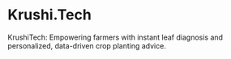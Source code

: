# Krushi.Tech
KrushiTech: Empowering farmers with instant leaf diagnosis and personalized, data-driven crop planting advice.
